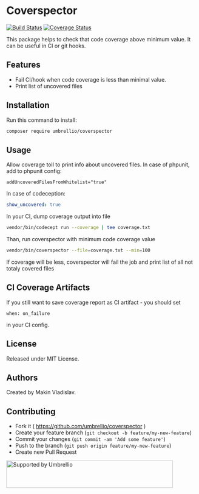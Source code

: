# Coverspector

[![Build Status](https://travis-ci.org/umbrellio/coverspector.svg?branch=master)](https://travis-ci.org/umbrellio/coverspector)
[![Coverage Status](https://coveralls.io/repos/github/umbrellio/coverspector/badge.svg?branch=master)](https://coveralls.io/github/umbrellio/coverspector?branch=master)

This package helps to check that code coverage above minimum value. It can be useful in CI or git hooks.

## Features
 - Fail CI/hook when code coverage is less than minimal value.
 - Print list of uncovered files
 
 
## Installation
Run this command to install:
```bash
composer require umbrellio/coverspector
```
## Usage
Allow coverage toll to print info about uncovered files.
In case of phpunit, add to phpunit config:
```
addUncoveredFilesFromWhitelist="true"
```
In case of codeception:
```yml
show_uncovered: true
```

In your CI, dump coverage output into file
```bash
vendor/bin/codecept run --coverage | tee coverage.txt
```

Than, run coverspector with minimum code coverage value
```bash
vendor/bin/coverspector --file=coverage.txt --min=100
```
If coverage will be less, coverspector will fail the job and print list of all not totaly covered files

## CI Coverage Artifacts
If you still want to save coverage report as CI artifact - you should set 
```
when: on_failure
```
in your CI config.

## License

Released under MIT License.

## Authors

Created by Makin Vladislav.

## Contributing

- Fork it ( https://github.com/umbrellio/coverspector )
- Create your feature branch (`git checkout -b feature/my-new-feature`)
- Commit your changes (`git commit -am 'Add some feature'`)
- Push to the branch (`git push origin feature/my-new-feature`)
- Create new Pull Request

<a href="https://github.com/umbrellio/">
<img style="float: left;" src="https://umbrellio.github.io/Umbrellio/supported_by_umbrellio.svg" alt="Supported by Umbrellio" width="439" height="72">
</a>

